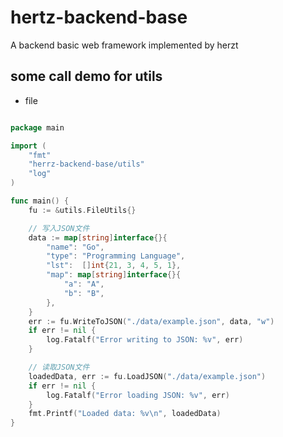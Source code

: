 # hertz-backend-base
A backend basic web framework implemented by herzt

## some call demo for utils
- file

```go

package main

import (
	"fmt"
	"herrz-backend-base/utils"
	"log"
)

func main() {
	fu := &utils.FileUtils{}

	// 写入JSON文件
	data := map[string]interface{}{
		"name": "Go",
		"type": "Programming Language",
		"lst":  []int{21, 3, 4, 5, 1},
		"map": map[string]interface{}{
			"a": "A",
			"b": "B",
		},
	}
	err := fu.WriteToJSON("./data/example.json", data, "w")
	if err != nil {
		log.Fatalf("Error writing to JSON: %v", err)
	}

	// 读取JSON文件
	loadedData, err := fu.LoadJSON("./data/example.json")
	if err != nil {
		log.Fatalf("Error loading JSON: %v", err)
	}
	fmt.Printf("Loaded data: %v\n", loadedData)
}

```